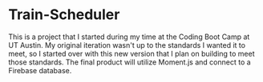 # Train-Scheduler

This is a project that I started during my time at the Coding Boot Camp at UT Austin. My original iteration wasn't up to the standards I wanted it to meet, so I started over with this new version that I plan on building to meet those standards. The final product will utilize Moment.js and connect to a Firebase database.